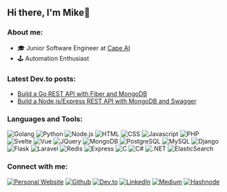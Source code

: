 ## Hi there, I'm Mike👋

### About me:

- 🎓 Junior Software Engineer at [Cape AI](https://cape-ai.com/)
- 🕹️ Automation Enthusiast


### Latest Dev.to posts:
<!-- BLOG-POST-LIST:START -->
- [Build a Go REST API with Fiber and MongoDB](https://dev.to/mikefmeyer/build-a-go-rest-api-with-fiber-and-mongodb-44og)
- [Build a Node.js/Express REST API with MongoDB and Swagger](https://dev.to/mikefmeyer/build-a-node-js-express-rest-api-with-mongodb-and-swagger-3de9)
<!-- BLOG-POST-LIST:END -->


### Languages and Tools:

<p>
<img alt="Golang" src="https://img.shields.io/badge/Go-00ADD8?style=for-the-badge&logo=go&logoColor=white" />
<img alt="Python" src="https://img.shields.io/badge/Python-3776AB?style=for-the-badge&logo=python&logoColor=white" />
<img alt="Node.js" src="https://img.shields.io/badge/Node.js-43853D?style=for-the-badge&logo=node-dot-js&logoColor=white" />
<img alt="HTML" src="https://img.shields.io/badge/HTML5-E34F26?style=for-the-badge&logo=html5&logoColor=white" />
<img alt="CSS" src="https://img.shields.io/badge/CSS3-1572B6?style=for-the-badge&logo=css3&logoColor=white" />
<img alt="Javascript" src="https://img.shields.io/badge/JavaScript-F7DF1E?style=for-the-badge&logo=javascript&logoColor=black" />
<img alt="PHP" src="https://img.shields.io/badge/PHP-777BB4?style=for-the-badge&logo=php&logoColor=white" />
<img alt="Svelte" src="https://img.shields.io/badge/Svelte-4A4A55?style=for-the-badge&logo=svelte&logoColor=FF3E00" />
<img alt="Vue" src="https://img.shields.io/badge/Vue.js-35495E?style=for-the-badge&logo=vue-dot-js&logoColor=4FC08D" />
<img alt="JQuery" src="https://img.shields.io/badge/jQuery-0769AD?style=for-the-badge&logo=jquery&logoColor=white" />
<img alt="MongoDB" src="https://img.shields.io/badge/MongoDB-4EA94B?style=for-the-badge&logo=mongodb&logoColor=white" />
<img alt="PostgreSQL" src="https://img.shields.io/badge/PostgreSQL-316192?style=for-the-badge&logo=postgresql&logoColor=white" />
<img alt="MySQL" src="https://img.shields.io/badge/MySQL-00000F?style=for-the-badge&logo=mysql&logoColor=white" />
<img alt="Django" src="https://img.shields.io/badge/Django-092E20?style=for-the-badge&logo=django&logoColor=white" />
<img alt="Flask" src="https://img.shields.io/badge/Flask-000000?style=for-the-badge&logo=flask&logoColor=white" />
<img alt="Laravel" src="https://img.shields.io/badge/Laravel-FF2D20?style=for-the-badge&logo=laravel&logoColor=white" />
<img alt="Redis" src="https://img.shields.io/badge/Redis-a51f17?style=for-the-badge&logo=redis&logoColor=white" />
<img alt="Express" src="https://img.shields.io/badge/Express.js-404D59?style=for-the-badge" />
<img alt="C" src="https://img.shields.io/badge/C-00599C?style=for-the-badge&logo=c&logoColor=white" />
<img alt="C#" src="https://img.shields.io/badge/C%23-239120?style=for-the-badge&logo=c-sharp&logoColor=white" />
<img alt=".NET" src="https://img.shields.io/badge/.NET-5C2D91?style=for-the-badge&logo=dot-net&logoColor=white" />
<img alt="ElasticSearch" src="https://img.shields.io/badge/elasticsearch-0077cc?&style=for-the-badge&logo=elasticsearch&logoColor=white" />
</p>


### Connect with me:

[<img alt="Personal Website" src="https://img.shields.io/badge/Website-5a67d8?style=for-the-badge" />](https://mikefmeyer.github.io/)
[<img alt="Github" src="https://img.shields.io/badge/GitHub-%2312100E.svg?&style=for-the-badge&logo=Github&logoColor=white" />](https://github.com/MikeFMeyer)
[<img alt="Dev.to" src="https://img.shields.io/badge/dev.to-0A0A0A?style=for-the-badge&logo=dev-dot-to&logoColor=white" />](https://dev.to/mikefmeyer)
[<img alt="LinkedIn" src="https://img.shields.io/badge/LinkedIn-0077B5?style=for-the-badge&logo=linkedin&logoColor=white" />](https://www.linkedin.com/in/mikefmeyer/)
[<img alt="Medium" src="https://img.shields.io/badge/Medium-12100E?style=for-the-badge&logo=medium&logoColor=white" />](https://medium.com/@mikefmeyer)
[<img alt="Hashnode" src="https://img.shields.io/badge/Hashnode-2962FF?style=for-the-badge&logo=hashnode&logoColor=white" />](https://hashnode.com/@mikefmeyer)
